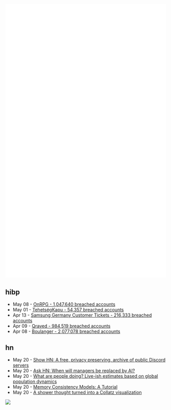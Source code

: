 ![Metrics](https://raw.githubusercontent.com/phixion/phixion/master/metrics.svg)

## hibp

<!--
for https://github.com/phixion/phixion/blob/main/.github/workflows/feeds.yml
-->
<!--START_SECTION:haveibeenpwnd-->
- May 08 - [OnRPG - 1,047,640 breached accounts](https://haveibeenpwned.com/PwnedWebsites#OnRPG)
- May 01 - [TehetségKapu - 54,357 breached accounts](https://haveibeenpwned.com/PwnedWebsites#TehetsegKapu)
- Apr 13 - [Samsung Germany Customer Tickets - 216,333 breached accounts](https://haveibeenpwned.com/PwnedWebsites#SamsungGermany)
- Apr 09 - [Qraved - 984,519 breached accounts](https://haveibeenpwned.com/PwnedWebsites#Qraved)
- Apr 08 - [Boulanger - 2,077,078 breached accounts](https://haveibeenpwned.com/PwnedWebsites#Boulanger)
<!--END_SECTION:haveibeenpwnd-->

## hn

<!--
for https://github.com/phixion/phixion/blob/main/.github/workflows/feeds.yml
-->
<!--START_SECTION:hn-->
- May 20 - [Show HN: A free, privacy preserving, archive of public Discord servers](https://searchcord.io)
- May 20 - [Ask HN: When will managers be replaced by AI?](https://news.ycombinator.com/item?id=44037195)
- May 20 - [What are people doing? Live-ish estimates based on global population dynamics](https://humans.maxcomperatore.com/)
- May 20 - [Memory Consistency Models: A Tutorial](https://jamesbornholt.com/blog/memory-models/)
- May 20 - [A shower thought turned into a Collatz visualization](https://abstractnonsense.com/collatz/)
<!--END_SECTION:hn-->

<!--
for https://yhype.me
-->
![](https://hit.yhype.me/github/profile?user_id=13013670)
